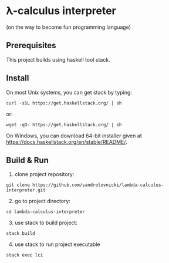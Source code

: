 # λ-calculus interpreter
(on the way to become fun programming language)

## Prerequisites
This project builds using haskell tool stack.

## Install
On most Unix systems, you can get stack by typing:
```
curl -sSL https://get.haskellstack.org/ | sh
```
or:
```
wget -qO- https://get.haskellstack.org/ | sh
```
On Windows, you can download 64-bit installer given at https://docs.haskellstack.org/en/stable/README/.

## Build & Run
1. clone project repository:
```
git clone https://github.com/sandrolovnicki/lambda-calculus-interpreter.git
```
2. go to project directory:
```
cd lambda-calculus-interpreter
```
3. use stack to build project:
```
stack build
```
4. use stack to run project executable
```
stack exec lci
```





  
  











